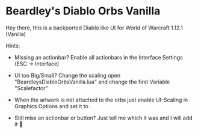 # Beardley's Diablo Orbs Vanilla

Hey there,
this is a backported Diablo like UI for World of Warcraft 1.12.1 (Vanilla)

Hints:
 - Missing an actionbar? Enable all actionbars in the Interface Settings (ESC -> Interface)
 
 - UI too Big/Small? Change the scaling open "BeardleysDiabloOrbsVanilla.lua" and change the first Variable "Scalefactor"

 - When the artwork is not attached to the orbs just enable UI-Scaling in Graphics Options and set it to 
 
 - Still miss an actionbar or button?  Just tell me which it was and I will add it 🙂 
